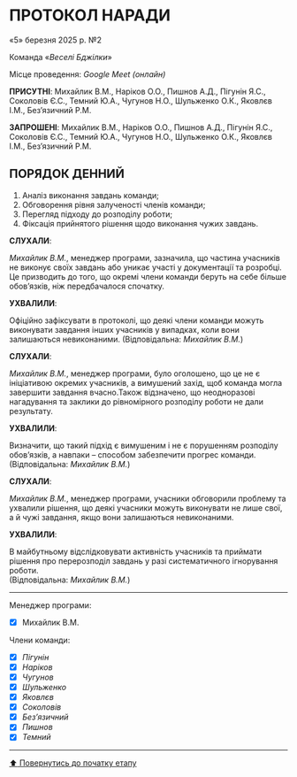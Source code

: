 # ПРОТОКОЛ НАРАДИ  

«5» березня 2025 р. №2

Команда «*Веселі Бджілки*» 

Місце проведення: *Google Meet (онлайн)*  

**ПРИСУТНІ**: Михайлик В.М., Наріков О.О., Пишнов А.Д., Пігунін Я.С., Соколовів Є.С., Темний Ю.А., Чугунов Н.О., Шульженко О.К., Яковлєв І.М., Без’язичний Р.М.  

**ЗАПРОШЕНІ**: Михайлик В.М., Наріков О.О., Пишнов А.Д., Пігунін Я.С., Соколовів Є.С., Темний Ю.А., Чугунов Н.О., Шульженко О.К., Яковлєв І.М., Без’язичний Р.М.  

## ПОРЯДОК ДЕННИЙ  
1. Аналіз виконання завдань команди;  
2. Обговорення рівня залученості членів команди;  
3. Перегляд підходу до розподілу роботи;  
4. Фіксація прийнятого рішення щодо виконання чужих завдань.  

**СЛУХАЛИ**:  

*Михайлик В.М.*, менеджер програми, зазначила, що частина учасників не виконує своїх завдань або уникає участі у документації та розробці. Це призводить до того, що окремі члени команди беруть на себе більше обов’язків, ніж передбачалося спочатку.  

**УХВАЛИЛИ**: 

Офіційно зафіксувати в протоколі, що деякі члени команди можуть виконувати завдання інших учасників у випадках, коли вони залишаються невиконаними. 
(Відповідальна: *Михайлик В.М.*)

**СЛУХАЛИ**:  

*Михайлик В.М.*, менеджер програми, було оголошено, що це не є ініціативою окремих учасників, а вимушений захід, щоб команда могла завершити завдання вчасно.Також відзначено, що неодноразові нагадування та заклики до рівномірного розподілу роботи не дали результату.

**УХВАЛИЛИ**: 

Визначити, що такий підхід є вимушеним і не є порушенням розподілу обов’язків, а навпаки – способом забезпечити прогрес команди.  
(Відповідальна: *Михайлик В.М.*)

**СЛУХАЛИ**: 

*Михайлик В.М.*, менеджер програми, учасники обговорили проблему та ухвалили рішення, що деякі учасники можуть виконувати не лише свої, а й чужі завдання, якщо вони залишаються невиконаними. 

**УХВАЛИЛИ**:

В майбутньому відслідковувати активність учасників та приймати рішення про перерозподіл завдань у разі систематичного ігнорування роботи.  
(Відповідальна: *Михайлик В.М.*)

---
Менеджер програми:  
- [x] Михайлик В.М.  

Члени команди:

- [x] *Пігунін*  
- [x] *Наріков*  
- [x] *Чугунов* 
- [x] *Шульженко* 
- [x] *Яковлєв*  
- [x] *Соколовів* 
- [x] *Без’язичний* 
- [x] *Пишнов*
- [x] *Темний*  

---
[:arrow_up: Повернутись до початку етапу](/docs/1.Envisioning/README.md)
